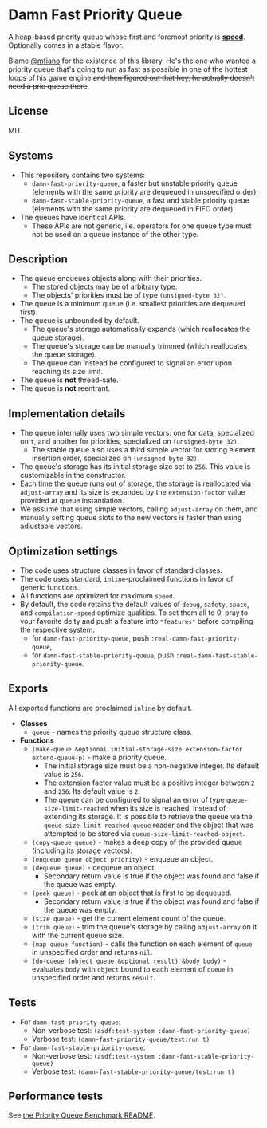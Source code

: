 # Damn Fast Priority Queue

A heap-based priority queue whose first and foremost priority is [**speed**](https://www.youtube.com/watch?v=AkagvXwDsYU). Optionally comes in a stable flavor.

Blame [@mfiano](https://github.com/mfiano/) for the existence of this library. He's the one who wanted a priority queue that's going to run as fast as possible in one of the hottest loops of his game engine ~~and then figured out that hey, he actually doesn't need a prio queue there~~.

## License

MIT.

## Systems

* This repository contains two systems:
  * `damn-fast-priority-queue`, a faster but unstable priority queue (elements with the same priority are dequeued in unspecified order),
  * `damn-fast-stable-priority-queue`, a fast and stable priority queue (elements with the same priority are dequeued in FIFO order).
* The queues have identical APIs.
  * These APIs are not generic, i.e. operators for one queue type must not be used on a queue instance of the other type.

## Description

* The queue enqueues objects along with their priorities.
  * The stored objects may be of arbitrary type.
  * The objects' priorities must be of type `(unsigned-byte 32)`.
* The queue is a minimum queue (i.e. smallest priorities are dequeued first).
* The queue is unbounded by default.
  * The queue's storage automatically expands (which reallocates the queue storage).
  * The queue's storage can be manually trimmed (which reallocates the queue storage).
  * The queue can instead be configured to signal an error upon reaching its size limit.
* The queue is **not** thread-safe.
* The queue is **not** reentrant.

## Implementation details

* The queue internally uses two simple vectors: one for data, specialized on `t`, and another for priorities, specialized on `(unsigned-byte 32)`.
  * The stable queue also uses a third simple vector for storing element insertion order, specialized on `(unsigned-byte 32)`.
* The queue's storage has its initial storage size set to `256`. This value is customizable in the constructor.
* Each time the queue runs out of storage, the storage is reallocated via `adjust-array` and its size is expanded by the `extension-factor` value provided at queue instantiation.
* We assume that using simple vectors, calling `adjust-array` on them, and manually setting queue slots to the new vectors is faster than using adjustable vectors.

## Optimization settings

* The code uses structure classes in favor of standard classes.
* The code uses standard, `inline`-proclaimed functions in favor of generic functions.
* All functions are optimized for maximum `speed`.
* By default, the code retains the default values of `debug`, `safety`, `space`, and `compilation-speed` optimize qualities. To set them all to 0, pray to your favorite deity and push a feature into `*features*` before compiling the respective system.
  * for `damn-fast-priority-queue`, push `:real-damn-fast-priority-queue`,
  * for `damn-fast-stable-priority-queue`, push `:real-damn-fast-stable-priority-queue`.

## Exports

All exported functions are proclaimed `inline` by default.

* **Classes**
  * `queue` - names the priority queue structure class.
* **Functions**
  * `(make-queue &optional initial-storage-size extension-factor extend-queue-p)` - make a priority queue.
    * The initial storage size must be a non-negative integer. Its default value is `256`.
    * The extension factor value must be a positive integer between `2` and `256`. Its default value is `2`.
    * The queue can be configured to signal an error of type `queue-size-limit-reached` when its size is reached, instead of extending its storage. It is possible to retrieve the queue via the `queue-size-limit-reached-queue` reader and the object that was attempted to be stored via `queue-size-limit-reached-object`.
  * `(copy-queue queue)` - makes a deep copy of the provided queue (including its storage vectors).
  * `(enqueue queue object priority)` - enqueue an object.
  * `(dequeue queue)` - dequeue an object.
    * Secondary return value is true if the object was found and false if the queue was empty.
  * `(peek queue)` - peek at an object that is first to be dequeued.
    * Secondary return value is true if the object was found and false if the queue was empty.
  * `(size queue)` - get the current element count of the queue.
  * `(trim queue)` - trim the queue's storage by calling `adjust-array` on it with the current queue size.
  * `(map queue function)` - calls the function on each element of `queue` in unspecified order and returns `nil`.
  * `(do-queue (object queue &optional result) &body body)` - evaluates `body` with `object` bound to each element of `queue` in unspecified order and returns `result`.

## Tests

* For `damn-fast-priority-queue`:
  * Non-verbose test: `(asdf:test-system :damn-fast-priority-queue)`
  * Verbose test: `(damn-fast-priority-queue/test:run t)`
* For `damn-fast-stable-priority-queue`:
  * Non-verbose test: `(asdf:test-system :damn-fast-stable-priority-queue)`
  * Verbose test: `(damn-fast-stable-priority-queue/test:run t)`

## Performance tests

See [the Priority Queue Benchmark README](priority-queue-benchmark/README.md).
